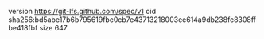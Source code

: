 version https://git-lfs.github.com/spec/v1
oid sha256:bd5abe17b6b795619fbc0cb7e43713218003ee614a9db238fc8308ffbe418fbf
size 647
